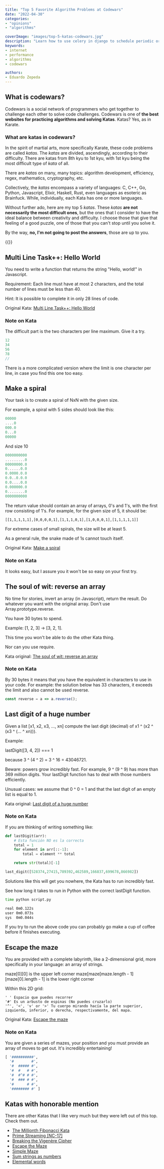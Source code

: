 ```yaml
---
title: "Top 5 Favorite Algorithm Problems at Codewars"
date: "2022-04-30"
categories:
- "opinions"
- "algorithms"

coverImage: "images/top-5-katas-codewars.jpg"
description: "Learn how to use celery in django to schedule periodic or maintenance tasks to run every certain time or on a given date."
keywords:
- internet
- performance
- algorithms
- codewars

authors:
- Eduardo Zepeda
---
```


## What is codewars?

Codewars is a social network of programmers who get together to challenge each other to solve code challenges. Codewars is one of **the best websites for practicing algorithms and solving Katas**. Katas? Yes, as in Karate.

### What are katas in codewars?

In the spirit of martial arts, more specifically Karate, these code problems are called _katas_. The _katas_ are divided, ascendingly, according to their difficulty. There are katas from 8th kyu to 1st kyu, with 1st kyu being the most difficult type of _kata_ of all.

There are _katas_ on many, many topics: algorithm development, efficiency, regex, mathematics, cryptography, etc.

Collectively, the _katas_ encompass a variety of languages: C, C++, Go, Python, Javascript, Elixir, Haskell, Rust, even languages as esoteric as Brainfuck. While, individually, each Kata has one or more languages.

Without further ado, here are my top 5 _katas_. These _katas_ **are not necessarily the most difficult ones**, but the ones that I consider to have the ideal balance between creativity and difficulty. I choose those that give that feeling of a good puzzle, one of those that you can't stop until you solve it.

By the way, **no, I'm not going to post the answers**, those are up to you.

{{<ad>}}

## Multi Line Task++: Hello World

You need to write a function that returns the string "Hello, world!" in Javascript.

Requirement: Each line must have at most 2 characters, and the total number of lines must be less than 40.

Hint: It is possible to complete it in only 28 lines of code.

Original Kata: [Multi Line Task++: Hello World](https://www.codewars.com/kata/59a421985eb5d4bb41000031)

### Note on Kata

The difficult part is the two characters per line maximum. Give it a try.

```javascript
12
34
56
78
//
```

There is a more complicated version where the limit is one character per line, in case you find this one too easy.

## Make a spiral

Your task is to create a spiral of NxN with the given size.

For example, a spiral with 5 sides should look like this:

```javascript
00000
....0
000.0
0...0
00000
```

And size 10

```javascript
0000000000
.........0
00000000.0
0......0.0
0.0000.0.0
0.0..0.0.0
0.0....0.0
0.000000.0
0........0
0000000000
```

The return value should contain an array of arrays, 0's and 1's, with the first row consisting of 1's. For example, for the given size of 5, it should be:

```bash
[[1,1,1,1,1],[0,0,0,0,1],[1,1,1,0,1],[1,0,0,0,1],[1,1,1,1,1]]
```

For extreme cases of small spirals, the size will be at least 5.

As a general rule, the snake made of 1s cannot touch itself.

Original Kata: [Make a spiral](https://www.codewars.com/kata/534e01fbbb17187c7e0000c6)

### Note on Kata

It looks easy, but I assure you it won't be so easy on your first try.

## The soul of wit: reverse an array

No time for stories, invert an array (in Javascript), return the result. Do whatever you want with the original array. Don't use Array.prototype.reverse.

You have 30 bytes to spend.

Example: [1, 2, 3] → [3, 2, 1].

This time you won't be able to do the other Kata thing.

Nor can you use require.

Kata original: [The soul of wit: reverse an array](https://www.codewars.com/kata/59b81886460387d8fc000043)

### Note on Kata

By 30 bytes it means that you have the equivalent in characters to use in your code. For example: the solution below has 33 characters, it exceeds the limit and also cannot be used reverse.

```javascript
const reverse = a => a.reverse();
```

## Last digit of a huge number

Given a list [x1, x2, x3, ..., xn] compute the last digit (decimal) of x1 ^ (x2 ^ (x3 ^ (... ^ xn))).

Example:

lastDigit([3, 4, 2]) === 1

because 3 ^ (4 ^ 2) = 3 ^ 16 = 43046721.

Beware: powers grow incredibly fast. For example, 9 ^ (9 ^ 9) has more than 369 million digits. Your lastDigit function has to deal with those numbers efficiently.

Unusual cases: we assume that 0 ^ 0 = 1 and that the last digit of an empty list is equal to 1.

Kata original: [Last digit of a huge number](https://www.codewars.com/kata/5518a860a73e708c0a000027)

### Note on Kata

If you are thinking of writing something like:

```python
def lastDigit(arr):
    # Esta función NO es la correcta
    total = 1
    for element in arr[::-1]:
        total = element ** total

    return str(total)[-1]

last_digit([528374,27415,789392,462589,166837,699678,866982])
```

Solutions like this will get you nowhere, the Kata has to run incredibly fast.

See how long it takes to run in Python with the correct lastDigit function.

```bash
time python script.py 

real 0m0.122s
user 0m0.073s
sys	 0m0.044s
```

If you try to run the above code you can probably go make a cup of coffee before it finishes executing.

## Escape the maze

You are provided with a complete labyrinth, like a 2-dimensional grid, more specifically in your language: an array of strings.

maze[0][0] is the upper left corner
maze[maze[maze.length - 1][maze[0].length - 1] is the lower right corner

Within this 2D grid:

```
' ' Espacio que puedes recorrer
'#' Es un arbusto de espinas (No puedes cruzarlo)
'^', '<', 'v' or '>' Tu cuerpo mirando hacía la parte superior, izquierda, inferior, o derecha, respectivamente, del mapa.
```

Original Kata: [Escape the maze](https://www.codewars.com/kata/5877027d885d4f6144000404)

### Note on Kata

You are given a series of mazes, your position and you must provide an array of moves to get out. It's incredibly entertaining!

```python
[ '##########',
  '#        #',
  '#  ##### #',
  '#  #   # #',
  '#  #^# # #',
  '#  ### # #',
  '#      # #',
  '######## #' ]
```

## Katas with honorable mention

There are other Katas that I like very much but they were left out of this top. Check them out.

* [The Millionth Fibonacci Kata](https://www.codewars.com/kata/53d40c1e2f13e331fc000c26)
* [Prime Streaming [NC-17]](https://www.codewars.com/kata/59122604e5bc240817000016)
* [Breaking the Vigenère Cipher](https://www.codewars.com/kata/544e5d75908f2d5eb700052b)
* [Escape the Maze](https://www.codewars.com/kata/5877027d885d4f6144000404)
* [Simple Maze](https://www.codewars.com/kata/56bb9b7838dd34d7d8001b3c)
* [Sum strings as numbers](https://www.codewars.com/kata/5324945e2ece5e1f32000370)
* [Elemental words](https://www.codewars.com/kata/56fa9cd6da8ca623f9001233)